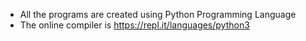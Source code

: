- All the programs are created using Python Programming Language
- The online compiler is https://repl.it/languages/python3
